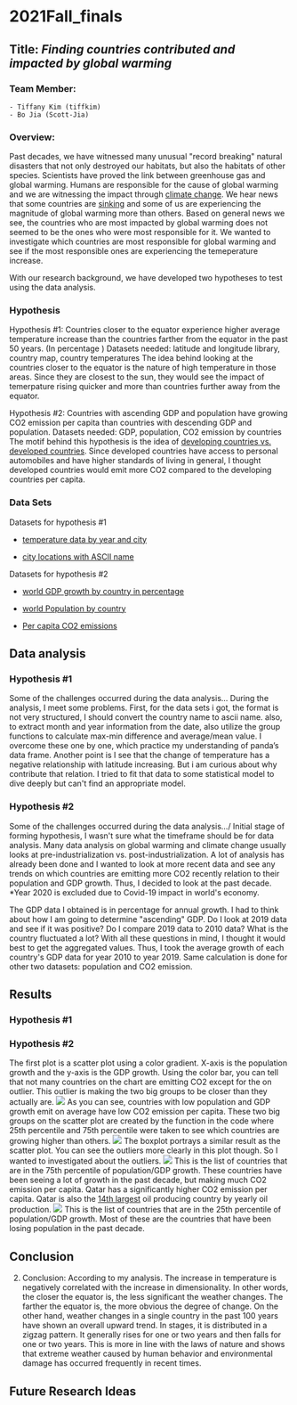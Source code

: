 # 2021Fall_finals

## Title: *Finding countries contributed and impacted by global warming*

###  Team Member: 
    - Tiffany Kim (tiffkim)
    - Bo Jia (Scott-Jia)

###  Overview:
Past decades, we have witnessed many unusual "record breaking" natural disasters that not only destroyed our habitats, but also the habitats of other species. Scientists have proved the link between greenhouse gas and global warming. Humans are responsible for the cause of global warming and we are witnessing the impact through [climate change](https://stacker.com/stories/3377/natural-disasters-linked-climate-change). We hear news that some countries are [sinking](https://www.activesustainability.com/climate-change/countries-risk-disappearing-climate-change/?_adin=02021864894) and some of us are experiencing the magnitude of global warming more than others. Based on general news we see, the countries who are most impacted by global warming does not seemed to be the ones who were most responsible for it. We wanted to investigate which countries are most responsible for global warming and see if the most responsible ones are experiencing the temeperature increase.

With our research background, we have developed two hypotheses to test using the data analysis.
### Hypothesis
Hypothesis #1: Countries closer to the equator experience higher average temperature increase than the countries 
farther from the equator in the past 50 years.  (In percentage )
Datasets needed: latitude and longitude library, country map, country temperatures
The idea behind looking at the countries closer to the equator is the nature of high temperature in those areas. Since they are closest to the sun, they would see the impact of temerpature rising quicker and more than countries further away from the equator.


Hypothesis #2: Countries with ascending GDP and population have growing CO2 emission per capita than
countries with descending GDP and population.
Datasets needed: GDP, population, CO2 emission by countries
The motif behind this hypothesis is the idea of [developing countries vs. developed countries](https://keydifferences.com/difference-between-developed-countries-and-developing-countries.html). Since developed countries have access to personal automobiles and have higher standards of living in general, I thought developed countries would emit more CO2 compared to the developing countries per capita.

### Data Sets
Datasets for hypothesis #1
- [temperature data by year and city](https://www.kaggle.com/berkeleyearth/climate-change-earth-surface-temperature-data?select=GlobalLandTemperaturesByCity.csv)

- [city locations with ASCII name](https://www.kaggle.com/swapnilbhange/average-temperature-of-cities)

Datasets for hypothesis #2
- [world GDP growth by country in percentage](https://data.worldbank.org/indicator/NY.GDP.MKTP.KD.ZG?end=2020&start=1961&view=chart)

- [world Population by country](https://population.un.org/wpp/Download/Standard/Population/)

- [Per capita CO2 emissions](https://ourworldindata.org/per-capita-co2)

## Data analysis
### Hypothesis #1
Some of the challenges occurred during the data analysis...
During the analysis, I meet some problems. First, for the data sets i got, the format is not very structured, I should convert the country name to ascii name. also, to extract month and year information from the date, also utilize the group functions to calculate max-min difference and average/mean value. I overcome these one by one, which practice my understanding of panda’s data frame. Another point is I see that the change of temperature has a negative relationship with latitude increasing. But i am curious about why contribute that relation. I tried to fit that data to some statistical model to dive deeply but can't find an appropriate model.

### Hypothesis #2
Some of the challenges occurred during the data analysis.../
Initial stage of forming hypothesis, I wasn't sure what the timeframe should be for data analysis. Many data analysis on global warming and climate change usually looks at pre-industrialization vs. post-industrialization. A lot of analysis has already been done and I wanted to look at more recent data and see any trends on which countries are emitting more CO2 recently relation to their population and GDP growth. Thus, I decided to look at the past decade. *Year 2020 is excluded due to Covid-19 impact in world's economy.

The GDP data I obtained is in percentage for annual growth. I had to think about how I am going to determine "ascending" GDP. Do I look at 2019 data and see if it was positive? Do I compare 2019 data to 2010 data? What is the country fluctuated a lot? With all these questions in mind, I thought it would best to get the aggregated values. Thus, I took the average growth of each country's GDP data for year 2010 to year 2019. Same calculation is done for other two datasets: population and CO2 emission.


## Results
### Hypothesis #1


### Hypothesis #2
The first plot is a scatter plot using a color gradient. X-axis is the population growth and the y-axis is the GDP growth. Using the color bar, you can tell that not many countries on the chart are emitting CO2 except for the on outlier. This outlier is making the two big groups to be closer than they actually are. 
![](images/scatterplot.png)
As you can see, countries with low population and GDP growth emit on average have low CO2 emission per capita. These two big groups on the scatter plot are created by the function in the code where 25th percentile and 75th percentile were taken to see which countries are growing higher than others. 
![](images/boxplot.png)
The boxplot portrays a similar result as the scatter plot. You can see the outliers more clearly in this plot though. So I wanted to investigated about the outliers.
![](images/higher.png)
This is the list of countries that are in the 75th percentile of population/GDP growth. These countries have been seeing a lot of growth in the past decade, but making much CO2 emission per capita. Qatar has a significantly higher CO2 emission per capita. Qatar is also the [14th largest](https://www.worldometers.info/oil/oil-production-by-country/) oil producing country by yearly oil production. 
![](images/lower.png)
This is the list of countries that are in the 25th percentile of population/GDP growth. Most of these are the countries that have been losing population in the past decade. 

## Conclusion

2. Conclusion: According to my analysis. The increase in temperature is negatively correlated with the increase in dimensionality. In other words, the closer the equator is, the less significant the weather changes. The farther the equator is, the more obvious the degree of change.
On the other hand, weather changes in a single country in the past 100 years have shown an overall upward trend. In stages, it is distributed in a zigzag pattern. It generally rises for one or two years and then falls for one or two years. This is more in line with the laws of nature and shows that extreme weather caused by human behavior and environmental damage has occurred frequently in recent times.

## Future Research Ideas

